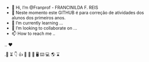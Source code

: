 -  👋 Hi, I’m @Franprof - FRANCINILDA F. REIS
-  👀 Neste momento este GITHUB é para correção de atividades dos alunos dos primeiros anos.
-  🌱 I’m currently learning ...
-  💞️ I’m looking to collaborate on ...
-  📫 How to reach me ..

.. ❤️

.🔔
⏳
👇
👍
👏
🥳
🥈
🖥️
⌨️
💻
🌎
 ⌛ 

<!---
Franprof/Franprof is a ✨ special ✨ repository because its `README.md` (this file) appears on your GitHub profile.
You can click the Preview link to take a look at your changes.
--->
